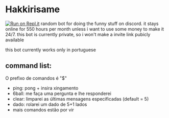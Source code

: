# Hakkirisame
[![Run on Repl.it](https://repl.it/badge/github/hakkouv/hakkirisame)](https://repl.it/github/hakkouv/hakkirisame)
random bot for doing the funny stuff on discord. it stays online for 550 hours per month unless i want to use some money to make it 24/7.
this bot is currently private, so i won't make a invite link pubicly available

this bot currently works only in portuguese
## command list:
O prefixo de comandos é "$"
- ping: pong + insira xingamento
- 6ball: me faça uma pergunta e lhe responderei
- clear: limparei as últimas mensagens especificadas (default = 5)
- dado: rolarei um dado de 5+1 lados
- mais comandos estão por vir

